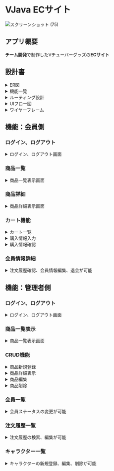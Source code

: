 # VJava ECサイト

![スクリーンショット (75)](https://github.com/user-attachments/assets/2017644c-a3f2-4cd0-aed9-8befe9d2485b)

## アプリ概要
**チーム開発**で制作したVチューバーグッズの**ECサイト** 

## 設計書
<details><summary>ER図</summary>
    
![ER](https://github.com/user-attachments/assets/3abf5661-ba24-4128-8a6b-a8b723315577)
</details>

<details><summary>機能一覧</summary>
  
![機能一覧(会員)](https://github.com/user-attachments/assets/e23bd3f9-f647-4097-aa75-f4c3b6588ccc)

---
![機能一覧(管理者)](https://github.com/user-attachments/assets/a0f16cd4-b823-4b8d-b196-97cfc93cf650)
</details>

<details><summary>ルーティング設計</summary>
  
![ルーティング設計(会員)](https://github.com/user-attachments/assets/6e014357-05d0-4e3b-a7ce-80229791ffad)

---
![ルーティング設計(管理者)](https://github.com/user-attachments/assets/23c13b9f-075b-48d9-87d5-b971c15dbdcc)
</details>

<details><summary>UIフロー図</summary>
    
![UIフロー図会員サイド](https://github.com/user-attachments/assets/df133d30-955d-449e-9c2c-1ac9f94e684e)

---
![UIフロー図管理者サイド](https://github.com/user-attachments/assets/c111ee56-a41d-437c-89d8-91dcd51c96df)
</details>
  
<details><summary>ワイヤーフレーム</summary>
    
![ワイヤーフレーム会員サイド](https://github.com/user-attachments/assets/5529b1e8-7b7f-4237-a987-8ae825962a40)

---
![ワイヤーフレーム管理者サイド](https://github.com/user-attachments/assets/3d2a6ce5-290d-4fdb-9ea8-7155f5d90228)
</details>


## 機能：会員側
  ### ログイン、ログアウト
  <details><summary>ログイン、ログアウト画面</summary>
    
  #### 会員のログイン、ログアウトが可能
![スクリーンショット (72)](https://github.com/user-attachments/assets/d6889f83-f224-488f-92b0-2a6cc72033bd)

  ---
![スクリーンショット (76)](https://github.com/user-attachments/assets/20824328-84c8-4097-94ab-d83b61293ba9)
 </details>
  
  ### 商品一覧
  <details><summary>商品一覧表示画面</summary>

  #### 一覧にて登録されている商品一覧を確認可能
 ![スクリーンショット (100)](https://github.com/user-attachments/assets/1674333e-ca90-44d9-8fb0-52bdb56622e3)
  </details>

  ### 商品詳細 
  <details><summary>商品詳細表示画面</summary>

  #### 一覧にて登録されている商品詳細を確認可能
  ![スクリーンショット (101)](https://github.com/user-attachments/assets/70051d83-6a1c-498c-b665-da08b9824a24)
  </details>
  
  ### カート機能
  <details><summary>カート一覧</summary>

  #### カートの中の商品を確認することが可能
  ![スクリーンショット (106)](https://github.com/user-attachments/assets/f38de121-73de-4056-9552-6385fe3725eb)
  </details>
  
  <details><summary>購入情報入力</summary>

  #### 購入情報を入力することが可能
  - 購入情報入力ページ
![スクリーンショット (103)](https://github.com/user-attachments/assets/03c874a9-e154-44b5-afd0-0f2632c9dcb8)
  </details>

<details><summary>購入情報確認</summary>

  #### 購入情報を確認、購入することが可能
  - 購入情報確認ページ
![スクリーンショット (107)](https://github.com/user-attachments/assets/16e77bbc-8e4e-454d-b2bf-7aaa4696e0e8)
  </details>

  ### 会員情報詳細 
  <details><summary>注文履歴確認、会員情報編集、退会が可能</summary>  
    
  ![スクリーンショット (83)](https://github.com/user-attachments/assets/c0f1e10a-4e1f-47df-884e-338425a06307)

  ---  
  ![スクリーンショット (111)](https://github.com/user-attachments/assets/d45d1781-2c19-47f0-b4dd-2e5106d2e245)

  ---
  ![スクリーンショット (112)](https://github.com/user-attachments/assets/5f8fb720-8e2d-4a4c-8fd1-8a8a2135e9fa)
  </details>


## 機能：管理者側
  ### ログイン、ログアウト
  <details><summary>ログイン、ログアウト画面</summary>

  #### 管理者のログイン、ログアウトが可能
  ![image](https://github.com/user-attachments/assets/aeb3d5cd-3960-43af-a7ae-058a520adeaf)

  ---
  ![image](https://github.com/user-attachments/assets/b21babf5-eca3-4aaf-8382-454c7c431005)
 </details>
  
  ### 商品一覧表示
  <details><summary>商品一覧表示画面</summary>

  #### 一覧にて登録されている商品一覧を確認可能
 ![スクリーンショット (115)](https://github.com/user-attachments/assets/71f83cbd-d43a-43ef-b2ad-e926adefc34a)
  </details>

  ### CRUD機能
  <details><summary>商品新規登録</summary>

  #### 商品を新規登録することが可能
  ![postCreate](https://github.com/user-attachments/assets/3496b3a0-2dec-4bf1-a66c-4cc46d037768)
  </details>
  
  <details><summary>商品詳細表示</summary>

  #### 商品の詳細を確認することが可能
  - 商品の詳細ページ
  ![スクリーンショット (42)](https://github.com/user-attachments/assets/27abf072-ec75-4ba5-9e04-bd7758e7cde9)
  </details>
  
  <details><summary>商品編集</summary>
    
  #### 商品を編集することが可能
  - 商品の編集ページ
  ![スクリーンショット (43)](https://github.com/user-attachments/assets/140754a8-0bde-46d2-9c40-d3b3ce72e5bc)
  </details>
  
  <details><summary>商品削除</summary>
    
  #### 商品を削除することが可能  　
 ![スクリーンショット (46)](https://github.com/user-attachments/assets/94c54965-c443-45b3-8713-72fd91192997)
  </details>


  ### 会員一覧  
  <details><summary>会員ステータスの変更が可能</summary>  
    
  ![スクリーンショット (49)](https://github.com/user-attachments/assets/13cf3b6e-0597-41a1-9d6a-216b2cab51ce)

  ---  
  ![スクリーンショット (50)](https://github.com/user-attachments/assets/9b1dcc69-8ae9-4b4a-928f-0fcee9f9bec8)

  ---
  ![スクリーンショット (51)](https://github.com/user-attachments/assets/dcc93071-5ffc-485f-b53f-b11cb75c2ce9)
  </details>
  
  ### 注文履歴一覧
   <details><summary>注文履歴の検索、編集が可能</summary>
     
  ![スクリーンショット (53)](https://github.com/user-attachments/assets/72a7bbb1-e367-4b9b-b83e-7bb5d3ce1da9)

  ---
  ![スクリーンショット (116)](https://github.com/user-attachments/assets/e6499f0e-bfb4-45ee-ba2d-ff556e4dfecf)
  </details>

  ### キャラクター一覧
  <details><summary>キャラクターの新規登録、編集、削除が可能</summary>
    
![スクリーンショット (120)](https://github.com/user-attachments/assets/ee4f9a6b-3863-4481-990b-e1733f560ae4)

  ---
![スクリーンショット (121)](https://github.com/user-attachments/assets/05a70a52-ae74-4ad3-8994-1cd44ee7245a)
  </details>
